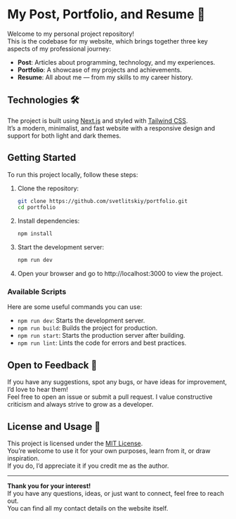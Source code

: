 # My Post, Portfolio, and Resume 🌟

Welcome to my personal project repository!  
This is the codebase for my website, which brings together three key aspects of my professional journey:

- **Post**: Articles about programming, technology, and my experiences.
- **Portfolio**: A showcase of my projects and achievements.
- **Resume**: All about me — from my skills to my career history.

## Technologies 🛠️

The project is built using [Next.js](https://nextjs.org/) and styled with [Tailwind CSS](https://tailwindcss.com/).  
It’s a modern, minimalist, and fast website with a responsive design and support for both light and dark themes.

## Getting Started

To run this project locally, follow these steps:

1. Clone the repository:
   ```bash
   git clone https://github.com/svetlitskiy/portfolio.git
   cd portfolio
   ```

2. Install dependencies:
    ```bash
   npm install
   ```

3. Start the development server:
    ```bash
   npm run dev
   ```

4. Open your browser and go to http://localhost:3000 to view the project.


### Available Scripts
Here are some useful commands you can use:

- ```npm run dev```: Starts the development server.
- ```npm run build```: Builds the project for production.
- ```npm run start```: Starts the production server after building.
- ```npm run lint```: Lints the code for errors and best practices.


## Open to Feedback 🙌

If you have any suggestions, spot any bugs, or have ideas for improvement, I’d love to hear them!  
Feel free to open an issue or submit a pull request. I value constructive criticism and always strive to grow as a developer.

## License and Usage 📄

This project is licensed under the [MIT License](./LICENSE.md).  
You’re welcome to use it for your own purposes, learn from it, or draw inspiration.  
If you do, I’d appreciate it if you credit me as the author.









---

**Thank you for your interest!**  
If you have any questions, ideas, or just want to connect, feel free to reach out.  
You can find all my contact details on the website itself.
